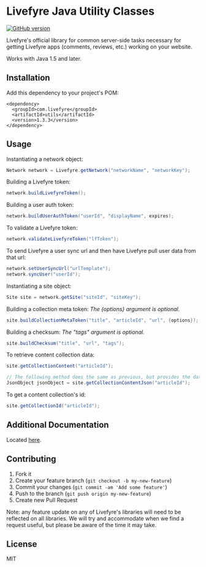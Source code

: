 # Livefyre Java Utility Classes
[![GitHub version](https://badge.fury.io/gh/livefyre%2Flivefyre-java-utils.png)](http://badge.fury.io/gh/livefyre%2Flivefyre-java-utils)

Livefyre's official library for common server-side tasks necessary for getting Livefyre apps (comments, reviews, etc.) working on your website.

Works with Java 1.5 and later.

## Installation

Add this dependency to your project's POM:

    <dependency>
      <groupId>com.livefyre</groupId>
      <artifactId>utils</artifactId>
      <version>1.3.3</version>
    </dependency>

## Usage

Instantiating a network object:

```Java
Network network = Livefyre.getNetwork("networkName", "networkKey");
```

Building a Livefyre token:

```Java
network.buildLivefyreToken();
```

Building a user auth token:

```Java
network.buildUserAuthToken("userId", "displayName", expires);
```

To validate a Livefyre token:

```Java
network.validateLivefyreToken("lfToken");
```

To send Livefyre a user sync url and then have Livefyre pull user data from that url:

```Java
network.setUserSyncUrl("urlTemplate");
network.syncUser("userId");
```

Instantiating a site object:

```Java
Site site = network.getSite("siteId", "siteKey");
```

Building a collection meta token:
*The {options} argument is optional.*

```Java
site.buildCollectionMetaToken("title", "articleId", "url", {options});
```

Building a checksum:
*The "tags" argument is optional.*

```Java
site.buildChecksum("title", "url", "tags");
```

To retrieve content collection data:

```Java
site.getCollectionContent("articleId");

// The following method does the same as previous, but provides the data as a JsonObject.
JsonObject jsonObject = site.getCollectionContentJson("articleId");
```

To get a content collection's id:

```Java
site.getCollectionId("articleId");
```

## Additional Documentation

Located [here](http://answers.livefyre.com/developers/libraries).

## Contributing

1. Fork it
2. Create your feature branch (`git checkout -b my-new-feature`)
3. Commit your changes (`git commit -am 'Add some feature'`)
4. Push to the branch (`git push origin my-new-feature`)
5. Create new Pull Request

Note: any feature update on any of Livefyre's libraries will need to be reflected on all libraries. We will try and accommodate when we find a request useful, but please be aware of the time it may take.

## License

MIT

